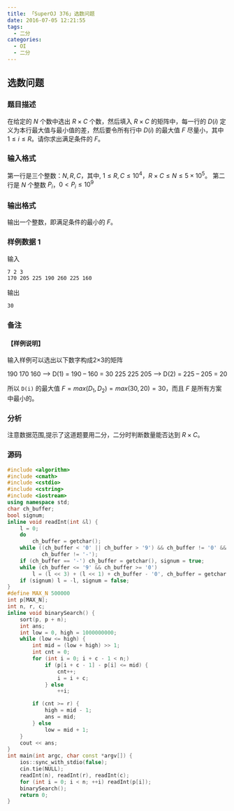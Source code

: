```yaml
---
title: 「SuperOJ 376」选数问题
date: 2016-07-05 12:21:55
tags:
  - 二分
categories: 
  - OI
  - 二分
---
```

## 选数问题
### 题目描述
在给定的 $N$ 个数中选出 $R \times C$ 个数，然后填入 $R \times C$ 的矩阵中，每一行的 $D(i)$ 定义为本行最大值与最小值的差，然后要令所有行中 $D(i)$ 的最大值 $F$ 尽量小，其中 $1 \leq i \leq R$。请你求出满足条件的 $F$。
### 输入格式
第一行是三个整数：$N, R, C$，其中, $1 \leq R,C \leq 10^4$，$R \times C \leq N \leq 5 \times 10^5$。
第二行是 $N$ 个整数 $P_i$，$0 < P_i \leq 10^9$
### 输出格式
输出一个整数，即满足条件的最小的 $F$。
<!-- more -->
### 样例数据 1
输入
``` bash
7 2 3
170 205 225 190 260 225 160
```
输出
``` bash
30
```
### 备注
#### 【样例说明】
输入样例可以选出以下数字构成2×3的矩阵

190 170 160  —> D(1) = 190 – 160 = 30
225 225 205  —> D(2) = 225 – 205 = 20
    
所以 `D(i)` 的最大值 $F = max(D_1,D_2) = max(30,20) = 30$，而且 $F$ 是所有方案中最小的。
### 分析
注意数据范围,提示了这道题要用二分，二分时判断数量能否达到 $R \times C$。
### 源码
``` cpp
#include <algorithm>
#include <cmath>
#include <cstdio>
#include <cstring>
#include <iostream>
using namespace std;
char ch_buffer;
bool signum;
inline void readInt(int &l) {
    l = 0;
    do
        ch_buffer = getchar();
    while ((ch_buffer < '0' || ch_buffer > '9') && ch_buffer != '0' &&
           ch_buffer != '-');
    if (ch_buffer == '-') ch_buffer = getchar(), signum = true;
    while (ch_buffer <= '9' && ch_buffer >= '0')
        l = (l << 3) + (l << 1) + ch_buffer - '0', ch_buffer = getchar();
    if (signum) l = -l, signum = false;
}
#define MAX_N 500000
int p[MAX_N];
int n, r, c;
inline void binarySearch() {
    sort(p, p + n);
    int ans;
    int low = 0, high = 1000000000;
    while (low <= high) {
        int mid = (low + high) >> 1;
        int cnt = 0;
        for (int i = 0; i + c - 1 < n;)
            if (p[i + c - 1] - p[i] <= mid) {
                cnt++;
                i = i + c;
            } else
                ++i;

        if (cnt >= r) {
            high = mid - 1;
            ans = mid;
        } else
            low = mid + 1;
    }
    cout << ans;
}
int main(int argc, char const *argv[]) {
    ios::sync_with_stdio(false);
    cin.tie(NULL);
    readInt(n), readInt(r), readInt(c);
    for (int i = 0; i < n; ++i) readInt(p[i]);
    binarySearch();
    return 0;
}
```
